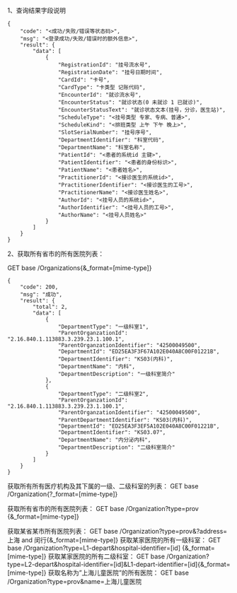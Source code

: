1、查询结果字段说明

```
{
    "code": "<成功/失败/错误等状态码>",
    "msg": "<登录成功/失败/错误时的额外信息>",
    "result": {
        "data": [
            {
                "RegistrationId": "挂号流水号",
                "RegistrationDate": "挂号日期时间",
                "CardId": "卡号",
                "CardType": "卡类型 记账代码",
                "EncounterId": "就诊流水号",
                "EncounterStatus": "就诊状态(0 未就诊 1 已就诊)",
                "EncounterStatusText": "就诊状态文本(挂号，分诊，医生站)",
                "ScheduleType": "<挂号类型 专家、专病、普通>",
                "ScheduleKind": "<排班类型 上午 下午 晚上>",
                "SlotSerialNumber": "挂号序号",
                "DepartmentIdentifier": "科室代码",
                "DepartmentName": "科室名称",
                "PatientId": "<患者的系统id 主键>",
                "PatientIdentifier": "<患者的身份标识>",
                "PatientName": "<患者姓名>",
                "PractitionerId": "<接诊医生的系统id>",
                "PractitionerIdentifier": "<接诊医生的工号>",
                "PractitionerName": "<接诊医生姓名>",
                "AuthorId": "<挂号人员的系统id>",
                "AuthorIdentifier": "<挂号人员的工号>",
                "AuthorName": "<挂号人员姓名>"
            }
        ]
    }
}
```

2、获取所有省市的所有医院列表：

GET base /Organizations{&_format=[mime-type]}

```
{
    "code": 200,
    "msg": "成功",
    "result": {
        "total": 2,
        "data": [
            {
                "DepartmentType": "一级科室1",
                "ParentOrganzationId": "2.16.840.1.113883.3.239.23.1.100.1",
                "ParentOrganzationIdentifier": "42500049500",
                "DepartmentId": "ED25EA3F3F67A102E040A8C00F01221B",
                "DepartmentIdentifier": "KS03(内科)",
                "DepartmentName": "内科",
                "DepartmentDescription": "一级科室简介"
            },
            {
                "DepartmentType": "二级科室2",
                "ParentOrganzationId": "2.16.840.1.113883.3.239.23.1.100.1",
                "ParentOrganzationIdentifier": "42500049500",
                "ParentDepartmentIdentifier": "KS03(内科)",
                "DepartmentId": "ED25EA3F3EF5A102E040A8C00F01221B",
                "DepartmentIdentifier": "KS03.07",
                "DepartmentName": "内分泌内科",
                "DepartmentDescription": "二级科室简介"
            }
        ]
    }
}
```

获取所有所有医疗机构及其下属的一级、二级科室的列表： GET base /Organization{?_format=[mime-type]}

获取所有省市的所有医院列表： GET base /Organization?type=prov {&_format=[mime-type]}

获取某省某市所有医院列表： GET base /Organization?type=prov&?address=上海 and 闵行{&_format=[mime-type]} 获取某家医院的所有一级科室： GET base /Organization?type=L1-depart&hospital-identifier=[id] {&_format=[mime-type]} 获取某家医院的所有二级科室： GET base /Organization?type=L2-depart&hospital-identifier=[id]&L1-depart-identifier=[id]{&_format=[mime-type]} 获取名称为”上海儿童医院”的所有医院： GET base /Organization?type=prov&name=上海儿童医院
